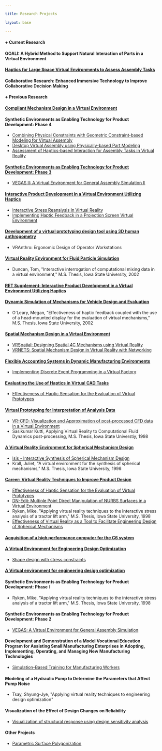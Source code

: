 ```yaml
---

title: Research Projects

layout: base

---
```

#### + Current Research

#### GOALI: A Hybrid Method to Support Natural Interaction of Parts in a Virtual Environment

#### [Haptics for Large Space Virtual Environments to Assess Assembly Tasks](MobileRobot/)

#### Collaborative Research: Enhanced Immersive Technology to Improve Collaborative Decision Making

#### + Previous Research

#### [Compliant Mechanism Design in a Virtual Environment](COMPLIANT/)

#### Synthetic Environments as Enabling Technology for Product Development: Phase 4
- [Combining Physical Constraints with Geometric Constraint-based Modeling for Virtual Assembly](SHARP.html)
- [Desktop Virtual Assembly using Physically-based Part Modeling ](HapticAssembly/DesktopHapticAssembly.htm)
- [Assessment of Haptics-based Interaction for Assembly Tasks in Virtual Reality](HapticsUserStudy/Haptics_User_Study.htm)

#### [Synthetic Environments as Enabling Technology for Product Development: Phase 3](Synthetic_Environments.html)
- [VEGAS II: A Virtual Environment for General Assembly Simulation II](../ASSEMBLY/Assembly2.html)

#### [Interactive Product Development in a Virtual Environment Utilizing Haptics](interactive_product_dev.html)
- [Interactive Stress Reanalysis in Virtual Reality](StressC6/)
- [Implementing Haptic Feedback in a Projection Screen Virtual Environment](phantom/phantom.html)

#### [Development of a virtual prototyping design tool using 3D human anthropometry](developement_of_virtual.html)
- VRAnthro: Ergonomic Design of Operator Workstations

#### [Virtual Reality Environment for Fluid Particle Simulation](FluidSim.html)
- Duncan, Tom, "Interactive interrogation of computational mixing data in a virtual environment," M.S. Thesis, Iowa State University, 2002

#### [RET Supplement: Interactive Product Development in a Virtual Environment Utilizing Haptics](interactive_product_dev_RET.html)

#### [Dynamic Simulation of Mechanisms for Vehicle Design and Evaluation](VehicleDesignSim.html)
- O'Leary, Megan, "Effectiveness of haptic feedback coupled with the use of a head-mounted display for the evaluation of virtual mechanisms," M.S. Thesis, Iowa State University, 2002

#### [Spatial Mechanism Design in a Virtual Environment](spatial_mechanism_design.html)
- [VRSpatial: Designing Spatial 4C Mechanisms using Virtual Reality](SPATIAL/vrspatial.htm)
- [VRNETS: Spatial Mechanism Design in Virtual Reality with Networking](../VRNETS/)

#### [Flexible Accounting Systems in Dynamic Manufacturing Environments](FlexAccEnv.html)
- [Implementing Discrete Event Programming in a Virtual Factory](../FACTORY/factory.html)

#### [Evaluating the Use of Haptics in Virtual CAD Tasks](VCADEval.html)
- [Effectiveness of Haptic Sensation for the Evaluation of Virtual Prototypes](../HAPTICS/HapticStudy.html)

#### [Virtual Prototyping for Interpretation of Analysis Data](ProtoAnalysis.html)
- [VR-CFD: Visualization and Approximation of post-processed CFD data in a Virtual Environment](../CFD/CFD.html)
- Sasikumar Kutti, Applying Virtual Reality to Computational Fluid Dynamics post-processing, M.S. Thesis, Iowa State Universtiy, 1998

#### [A Virtual Reality Environment for Spherical Mechanism Design](SphereDesign.html)
- [Isis - Interactive Synthesis of Spherical Mechanism Design](../ISIS/isis.html)
- Krall, Juliet, "A virtual environment for the synthesis of spherical mechanisms," M.S. Thesis, Iowa State University, 1996

#### [Career: Virtual Reality Techniques to Improve Product Design](career_virtualreality.html)
- [Effectiveness of Haptic Sensation for the Evaluation of Virtual Prototypes](../HAPTICS/HapticStudy.html)
- [DN-Edit: Multiple Point Direct Manipulation of NURBS Surfaces in a Virtual Environment](../NURBS/DNEdit.html)
- Ryken, Mike, "Applying virtual reality techniques to the interactive stress analysis of a tractor lift arm," M.S. Thesis, Iowa State University, 1998
- [Effectiveness of Virtual Reality as a Tool to Facilitate Engineering Design of Spherical Mechanisms](../EVAL/EVAL.html)

#### [Acquisition of a high performance computer for the C6 system](acquisitionofc6.html)

#### [A Virtual Environment for Engineering Design Optimization](Optimization.html)
- [Shape design with stress constraints](../SHAPE/SHAPE.html)


#### [A Virtual environment for engineering design optimization](../sen_opt/sen_opt.html)

#### Synthetic Environments as Enabling Technology for Product Development: Phase I
- Ryken, Mike, "Applying virtual reality techniques to the interactive stress analysis of a tractor lift arm," M.S. Thesis, Iowa State University, 1998

#### Synthetic Environments as Enabling Technology for Product Development: Phase 2
- [VEGAS: A Virtual Environment for General Assembly Simulation](../ASSEMBLY/Assembly.html)

#### Development and Demonstration of a Model Vocational Education Program for Assisting Small Manufacturing Enterprises in Adopting, Implementing, Operating, and Managing New Manufacturing Technologies
- [Simulation-Based Training for Manufacturing Workers](../sim_train/sim_train.html)

#### Modeling of a Hydraulic Pump to Determine the Parameters that Affect Pump Noise
- Tsay, Shyung-Jye, "Applying virtual reality techniques to engineering design optimization"

#### Visualization of the Effect of Design Changes on Reliability
- [Visualization of structural response using design sensitivity analysis](Ford.html)

#### Other Projects
- [Parametric Surface Polygonization](../polygonize/polygonize.html)
